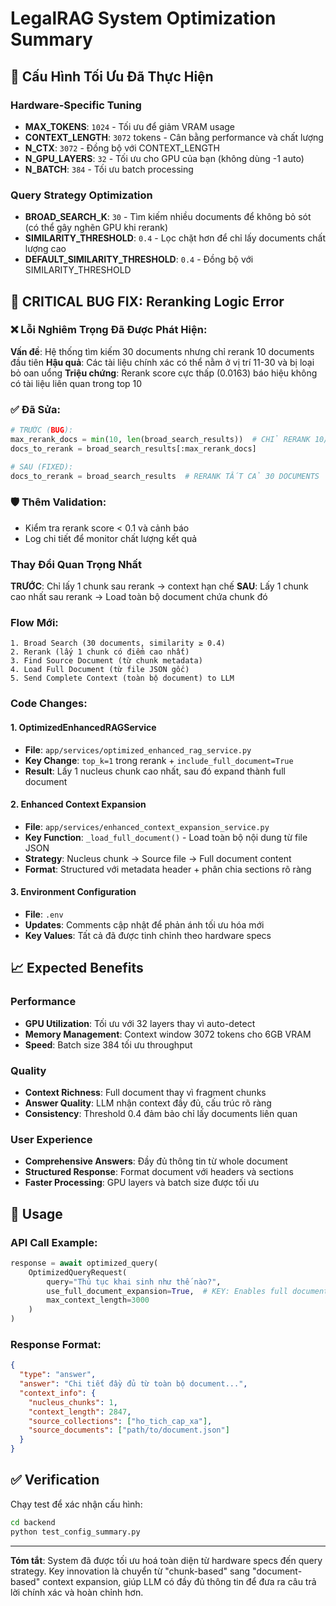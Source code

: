 # LegalRAG System Optimization Summary

## 🔧 Cấu Hình Tối Ưu Đã Thực Hiện

### Hardware-Specific Tuning

- **MAX_TOKENS**: `1024` - Tối ưu để giảm VRAM usage
- **CONTEXT_LENGTH**: `3072` tokens - Cân bằng performance và chất lượng
- **N_CTX**: `3072` - Đồng bộ với CONTEXT_LENGTH
- **N_GPU_LAYERS**: `32` - Tối ưu cho GPU của bạn (không dùng -1 auto)
- **N_BATCH**: `384` - Tối ưu batch processing

### Query Strategy Optimization

- **BROAD_SEARCH_K**: `30` - Tìm kiếm nhiều documents để không bỏ sót (có thể gây nghẽn GPU khi rerank)
- **SIMILARITY_THRESHOLD**: `0.4` - Lọc chặt hơn để chỉ lấy documents chất lượng cao
- **DEFAULT_SIMILARITY_THRESHOLD**: `0.4` - Đồng bộ với SIMILARITY_THRESHOLD

## 🚨 CRITICAL BUG FIX: Reranking Logic Error

### ❌ Lỗi Nghiêm Trọng Đã Được Phát Hiện:

**Vấn đề**: Hệ thống tìm kiếm 30 documents nhưng chỉ rerank 10 documents đầu tiên
**Hậu quả**: Các tài liệu chính xác có thể nằm ở vị trí 11-30 và bị loại bỏ oan uổng
**Triệu chứng**: Rerank score cực thấp (0.0163) báo hiệu không có tài liệu liên quan trong top 10

### ✅ Đã Sửa:

```python
# TRƯỚC (BUG):
max_rerank_docs = min(10, len(broad_search_results))  # CHỈ RERANK 10/30
docs_to_rerank = broad_search_results[:max_rerank_docs]

# SAU (FIXED):
docs_to_rerank = broad_search_results  # RERANK TẤT CẢ 30 DOCUMENTS
```

### 🛡️ Thêm Validation:

- Kiểm tra rerank score < 0.1 và cảnh báo
- Log chi tiết để monitor chất lượng kết quả

### Thay Đổi Quan Trọng Nhất

**TRƯỚC**: Chỉ lấy 1 chunk sau rerank → context hạn chế
**SAU**: Lấy 1 chunk cao nhất sau rerank → Load toàn bộ document chứa chunk đó

### Flow Mới:

```
1. Broad Search (30 documents, similarity ≥ 0.4)
2. Rerank (lấy 1 chunk có điểm cao nhất)
3. Find Source Document (từ chunk metadata)
4. Load Full Document (từ file JSON gốc)
5. Send Complete Context (toàn bộ document) to LLM
```

### Code Changes:

#### 1. OptimizedEnhancedRAGService

- **File**: `app/services/optimized_enhanced_rag_service.py`
- **Key Change**: `top_k=1` trong rerank + `include_full_document=True`
- **Result**: Lấy 1 nucleus chunk cao nhất, sau đó expand thành full document

#### 2. Enhanced Context Expansion

- **File**: `app/services/enhanced_context_expansion_service.py`
- **Key Function**: `_load_full_document()` - Load toàn bộ nội dung từ file JSON
- **Strategy**: Nucleus chunk → Source file → Full document content
- **Format**: Structured với metadata header + phân chia sections rõ ràng

#### 3. Environment Configuration

- **File**: `.env`
- **Updates**: Comments cập nhật để phản ánh tối ưu hóa mới
- **Key Values**: Tất cả đã được tinh chỉnh theo hardware specs

## 📈 Expected Benefits

### Performance

- **GPU Utilization**: Tối ưu với 32 layers thay vì auto-detect
- **Memory Management**: Context window 3072 tokens cho 6GB VRAM
- **Speed**: Batch size 384 tối ưu throughput

### Quality

- **Context Richness**: Full document thay vì fragment chunks
- **Answer Quality**: LLM nhận context đầy đủ, cấu trúc rõ ràng
- **Consistency**: Threshold 0.4 đảm bảo chỉ lấy documents liên quan

### User Experience

- **Comprehensive Answers**: Đầy đủ thông tin từ whole document
- **Structured Response**: Format document với headers và sections
- **Faster Processing**: GPU layers và batch size được tối ưu

## 🚀 Usage

### API Call Example:

```python
response = await optimized_query(
    OptimizedQueryRequest(
        query="Thủ tục khai sinh như thế nào?",
        use_full_document_expansion=True,  # KEY: Enables full document loading
        max_context_length=3000
    )
)
```

### Response Format:

```json
{
  "type": "answer",
  "answer": "Chi tiết đầy đủ từ toàn bộ document...",
  "context_info": {
    "nucleus_chunks": 1,
    "context_length": 2847,
    "source_collections": ["ho_tich_cap_xa"],
    "source_documents": ["path/to/document.json"]
  }
}
```

## ✅ Verification

Chạy test để xác nhận cấu hình:

```bash
cd backend
python test_config_summary.py
```

---

**Tóm tắt**: System đã được tối ưu hoá toàn diện từ hardware specs đến query strategy. Key innovation là chuyển từ "chunk-based" sang "document-based" context expansion, giúp LLM có đầy đủ thông tin để đưa ra câu trả lời chính xác và hoàn chỉnh hơn.
